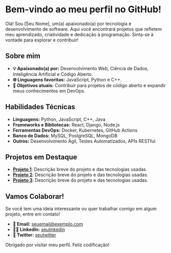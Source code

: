 # Bem-vindo ao meu perfil no GitHub!

Olá! Sou [Seu Nome], um(a) apaixonado(a) por tecnologia e desenvolvimento de software. Aqui você encontrará projetos que refletem meu aprendizado, criatividade e dedicação à programação. Sinta-se à vontade para explorar e contribuir!

## Sobre mim

- **💡 Apaixonado(a) por:** Desenvolvimento Web, Ciência de Dados, Inteligência Artificial e Código Aberto.
- **🌐 Linguagens favoritas:** JavaScript, Python e C++.
- **💨 Objetivos atuais:** Contribuir para projetos de código aberto e expandir meus conhecimentos em DevOps.

## Habilidades Técnicas

- **Linguagens:** Python, JavaScript, C++, Java
- **Frameworks e Bibliotecas:** React, Django, Node.js
- **Ferramentas DevOps:** Docker, Kubernetes, GitHub Actions
- **Banco de Dados:** MySQL, PostgreSQL, MongoDB
- **Outros:** Desenvolvimento Ágil, Testes Automatizados, APIs RESTful

## Projetos em Destaque

- [**Projeto 1**](link_do_projeto): Descrição breve do projeto e das tecnologias usadas.
- [**Projeto 2**](link_do_projeto): Descrição breve do projeto e das tecnologias usadas.
- [**Projeto 3**](link_do_projeto): Descrição breve do projeto e das tecnologias usadas.

## Vamos Colaborar!

Se você tem uma ideia interessante ou quer trabalhar comigo em algum projeto, entre em contato!

- **📧 Email:** seuemail@exemplo.com
- **👨‍💻 LinkedIn:** [seulinkedin](link_para_linkedin)
- **📲 Twitter:** [seutwitter](link_para_twitter)

Obrigado por visitar meu perfil. Feliz codificação!
